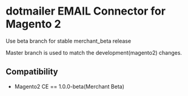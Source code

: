 dotmailer EMAIL Connector for Magento 2 
==========================================

Use beta branch for stable merchant_beta release

Master branch is used to match the development(magento2) changes.

Compatibility
-------------
- Magento2 CE == 1.0.0-beta(Merchant Beta)